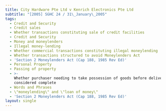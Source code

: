 ```yaml
---
title: City Hardware Pte Ltd v Kenrich Electronics Pte Ltd
subtitle: "[2005] SGHC 24 / 31\_January\_2005"
tags:
  - Credit and Security
  - Credit sales
  - Whether transactions constituting sale of credit facilities
  - Credit and Security
  - Money and moneylenders
  - Illegal money-lending
  - Whether commercial transactions constituting illegal moneylending
  - Whether transactions structured to avoid Moneylenders Act
  - 'Section 2 Moneylenders Act (Cap 188, 1985 Rev Ed)'
  - Personal Property
  - Passing of property
  - >-
    Whether purchaser needing to take possession of goods before delivery can be
    considered complete
  - Words and Phrases
  - \"moneylending\" and \"loan of money\"
  - 'Section 2 Moneylenders Act (Cap 188, 1985 Rev Ed)'
layout: single
---
```


